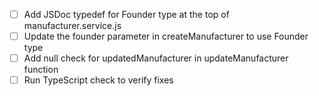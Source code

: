 - [ ] Add JSDoc typedef for Founder type at the top of manufacturer.service.js
- [ ] Update the founder parameter in createManufacturer to use Founder type
- [ ] Add null check for updatedManufacturer in updateManufacturer function
- [ ] Run TypeScript check to verify fixes
